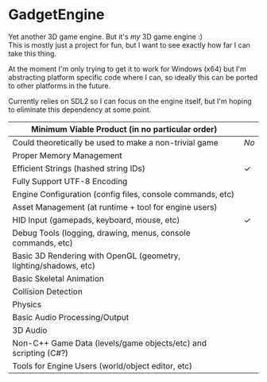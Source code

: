 # GadgetEngine

Yet another 3D game engine. But it's *my* 3D game engine :)  
This is mostly just a project for fun, but I want to see exactly how far I can take this thing.

At the moment I'm only trying to get it to work for Windows (x64) but I'm abstracting platform specific code where I can, so ideally this can be ported to other platforms in the future.

Currently relies on SDL2 so I can focus on the engine itself, but I'm hoping to eliminate this dependency at some point.

| Minimum Viable Product (in no particular order) |  |
|-------------------------------------------------------------|--|
| Could theoretically be used to make a non-trivial game | *No* |
| Proper Memory Management  |  |
| Efficient Strings (hashed string IDs) | ✓ |
| Fully Support UTF-8 Encoding  |  |
| Engine Configuration (config files, console commands, etc)  |  |
| Asset Management (at runtime + tool for engine users)  |  |
| HID Input (gamepads, keyboard, mouse, etc) | ✓ |
| Debug Tools (logging, drawing, menus, console commands, etc) |  |
| Basic 3D Rendering with OpenGL (geometry, lighting/shadows, etc)  |  |
| Basic Skeletal Animation  |  |
| Collision Detection |  |
| Physics |  |
| Basic Audio Processing/Output |  |
| 3D Audio  |  |
| Non-C++ Game Data (levels/game objects/etc) and scripting (C#?) |  |
| Tools for Engine Users (world/object editor, etc) |  |
